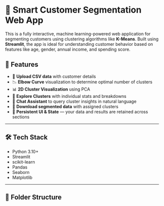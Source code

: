 # 🧠 Smart Customer Segmentation Web App

This is a fully interactive, machine learning-powered web application for segmenting customers using clustering algorithms like **K-Means**. Built using **Streamlit**, the app is ideal for understanding customer behavior based on features like age, gender, annual income, and spending score.

## 🚀 Features

- 📂 **Upload CSV data** with customer details
- 📉 **Elbow Curve** visualization to determine optimal number of clusters
- 📊 **2D Cluster Visualization** using PCA
- 🧮 **Explore Clusters** with individual stats and breakdowns
- 💬 **Chat Assistant** to query cluster insights in natural language
- 💾 **Download segmented data** with assigned clusters
- 🧭 **Persistent UI & State** — your data and results are retained across sections

---

## 🛠 Tech Stack

- Python 3.10+
- Streamlit
- scikit-learn
- Pandas
- Seaborn
- Matplotlib

---

## 📁 Folder Structure

